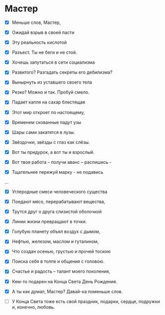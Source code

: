 # Мастер

- [x] Меньше слов, Мастер,
- [x] Ожидай взрыв в своей пасти 
- [x] Эту реальность кислотой 
- [x] Разъест. Ты не беги и не стой.
- [x] Хочешь запутаться в сети социализма
- [x] Развитого? Разгадать секреты его дебилизма? 
- [x] Вынырнуть из уставшего своего тела
- [x] Резко? Можно и так. Пробуй смело.

- [x] Падает капля на сахар блестящая 
- [x] Этот мир откроет по настоящему,
- [x] Временем скованные падут узы
- [x] Шары сами закатятся в лузы.
- [x] Звёздочки, звёзды с глаз как слёзы. 
- [x] Вот ты придурок, а вот ты и взрослый. 
- [x] Вот твоя работа – получи аванс – распишись - 
- [x] Тщательнее пережуй марку - не подавись 

...

- [x] Углеродные смеси человеческого существа 
- [x] Поедают мясо, перерабатывают вещества, 
- [x] Трутся друг о друга слизистой оболочкой 
- [x] Линии жизни превращают в точки.
- [x] Голубую планету объял воздух с дымом,
- [x] Нефтью, железом, маслом и гуталином,
- [x] Что создан осенью, грустью и прочей тоскою
- [x] Поиска себя в толпе и общения с головою.
 
- [x] Счастье и радость – талант моего поколения, 
- [x] Кем-то подарен на Конца Света День Рождения. 
- [x] А ты как думал, Мастер? Давай-ка поменьше слов. 
- [ ] У Конца Света тоже есть свой праздник, подарки, сердце, подружки и, конечно, любовь.
